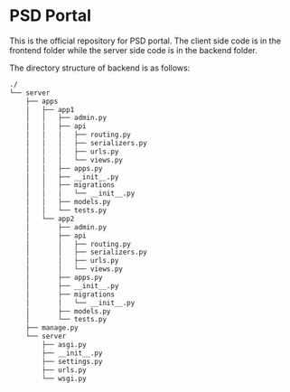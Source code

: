 # PSD Portal

This is the official repository for PSD portal.
The client side code is in the frontend folder while the server side code is in the backend folder.

The directory structure of backend is as follows:

```bash
./
└── server
    ├── apps
    │   ├── app1
    │   │   ├── admin.py
    │   │   ├── api
    │   │   │   ├── routing.py
    │   │   │   ├── serializers.py
    │   │   │   ├── urls.py
    │   │   │   └── views.py
    │   │   ├── apps.py
    │   │   ├── __init__.py
    │   │   ├── migrations
    │   │   │   └── __init__.py
    │   │   ├── models.py
    │   │   └── tests.py
    │   └── app2
    │       ├── admin.py
    │       ├── api
    │       │   ├── routing.py
    │       │   ├── serializers.py
    │       │   ├── urls.py
    │       │   └── views.py
    │       ├── apps.py
    │       ├── __init__.py
    │       ├── migrations
    │       │   └── __init__.py
    │       ├── models.py
    │       └── tests.py
    ├── manage.py
    └── server
        ├── asgi.py
        ├── __init__.py
        ├── settings.py
        ├── urls.py
        └── wsgi.py

```
